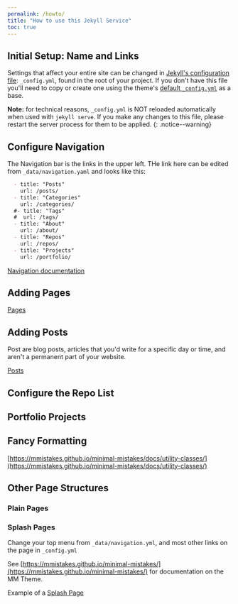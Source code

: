 ```yaml
---
permalink: /howto/
title: "How to use this Jekyll Service"
toc: true
---
```


## Initial Setup: Name and Links

Settings that affect your entire site can be changed in [Jekyll's configuration file](https://jekyllrb.com/docs/configuration/): `_config.yml`, found in the root of your project. If you don't have this file you'll need to copy or create one using the theme's [default `_config.yml`](https://github.com/mmistakes/minimal-mistakes/blob/master/_config.yml) as a base.

**Note:** for technical reasons, `_config.yml` is NOT reloaded automatically when used with `jekyll serve`. If you make any changes to this file, please restart the server process for them to be applied.
{: .notice--warning}

## Configure Navigation

The Navigation bar is the links in the upper left. THe link here can be edited from 
`_data/navigation.yaml` and looks like this: 

```markdown
  - title: "Posts"
    url: /posts/
  - title: "Categories"
    url: /categories/
  #- title: "Tags"
  #  url: /tags/
  - title: "About"
    url: /about/
  - title: "Repos"
    url: /repos/
  - title: "Projects"
    url: /portfolio/
```



[Navigation documentation](https://mmistakes.github.io/minimal-mistakes/docs/navigation/)

## Adding Pages

[Pages](https://mmistakes.github.io/minimal-mistakes/docs/pages/)

## Adding Posts

Post are blog posts, articles that you'd write for a specific day or time, and
aren't a permanent part of your website.

[Posts](https://mmistakes.github.io/minimal-mistakes/docs/posts/)

## Configure the Repo List


## Portfolio Projects

## Fancy Formatting

[https://mmistakes.github.io/minimal-mistakes/docs/utility-classes/](https://mmistakes.github.io/minimal-mistakes/docs/utility-classes/)


## Other Page Structures

### Plain Pages

### Splash Pages



Change your top menu from `_data/navigation.yml`, and most other links on the page
in `_config.yml`

See [https://mmistakes.github.io/minimal-mistakes/](https://mmistakes.github.io/minimal-mistakes/) for 
documentation on the MM Theme. 


Example of a [Splash Page](splash/)

